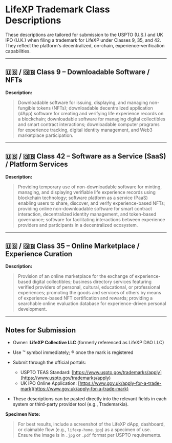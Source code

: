 # LifeXP Trademark Class Descriptions

These descriptions are tailored for submission to the USPTO (U.S.) and UK IPO (U.K.) when filing a trademark for LifeXP under Classes 9, 35, and 42. They reflect the platform's decentralized, on-chain, experience-verification capabilities.

---

## 🇺🇸 / 🇬🇧 Class 9 – Downloadable Software / NFTs

**Description:**

> Downloadable software for issuing, displaying, and managing non-fungible tokens (NFTs); downloadable decentralized application (dApp) software for creating and verifying life experience records on a blockchain; downloadable software for managing digital collectibles and smart contract interactions; downloadable computer programs for experience tracking, digital identity management, and Web3 marketplace participation.

---

## 🇺🇸 / 🇬🇧 Class 42 – Software as a Service (SaaS) / Platform Services

**Description:**

> Providing temporary use of non-downloadable software for minting, managing, and displaying verifiable life experience records using blockchain technology; software platform as a service (PaaS) enabling users to share, discover, and verify experience-based NFTs; providing online non-downloadable software for smart contract interaction, decentralized identity management, and token-based governance; software for facilitating interactions between experience providers and participants in a decentralized ecosystem.

---

## 🇺🇸 / 🇬🇧 Class 35 – Online Marketplace / Experience Curation

**Description:**

> Provision of an online marketplace for the exchange of experience-based digital collectibles; business directory services featuring verified providers of personal, cultural, educational, or professional experiences; promoting the goods and services of others by means of experience-based NFT certification and rewards; providing a searchable online evaluation database for experience-driven personal development.

---

## Notes for Submission

* Owner: **LifeXP Collective LLC** (formerly referenced as LifeXP DAO LLC)

* Use ™ symbol immediately; ® once the mark is registered

* Submit through the official portals:

  * USPTO TEAS Standard: [https://www.uspto.gov/trademarks/apply](https://www.uspto.gov/trademarks/apply)
  * UK IPO Online Application: [https://www.gov.uk/apply-for-a-trade-mark](https://www.gov.uk/apply-for-a-trade-mark)

* These descriptions can be pasted directly into the relevant fields in each system or third-party provider tool (e.g., Trademarkia).

**Specimen Note:**

> For best results, include a screenshot of the LifeXP dApp, dashboard, or claimable flow (e.g., `lifexp-home.jpg`) as a specimen of use. Ensure the image is in `.jpg` or `.pdf` format per USPTO requirements.
